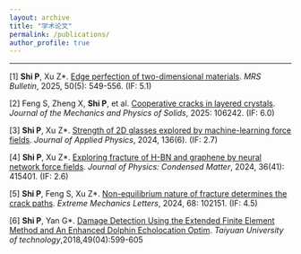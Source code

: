 ```yaml
---
layout: archive
title: "学术论文"
permalink: /publications/
author_profile: true
---
```

----
[1] **Shi P**, Xu Z\*. [Edge perfection of two-dimensional materials](https://link.springer.com/article/10.1557/s43577-024-00855-x). _MRS Bulletin_, 2025, 50(5): 549-556. (IF: 5.1) 

[2] Feng S, Zheng X, **Shi P**, et al. [Cooperative cracks in layered crystals](https://www.sciencedirect.com/science/article/abs/pii/S0022509625002182). _Journal of the Mechanics and Physics of Solids_, 2025: 106242. (IF: 6.0)

[3] **Shi P**, Xu Z\*. [Strength of 2D glasses explored by machine-learning force fields](https://pubs.aip.org/aip/jap/article/136/6/064304/3307502). _Journal of Applied Physics_, 2024, 136(6). (IF: 2.7)

[4] **Shi P**, Xu Z\*. [Exploring fracture of H-BN and graphene by neural network force fields](https://iopscience.iop.org/article/10.1088/1361-648X/ad5c31/meta). _Journal of Physics: Condensed Matter_, 2024, 36(41): 415401. (IF: 2.6)

[5] **Shi P**, Feng S, Xu Z\*. [Non-equilibrium nature of fracture determines the crack paths](https://www.sciencedirect.com/science/article/abs/pii/S2352431624000312). _Extreme Mechanics Letters_, 2024, 68: 102151. (IF: 4.5)

[6] **Shi P**, Yan G\*. [Damage Detection Using the Extended Finite Element Method and An Enhanced Dolphin Echolocation Optim](https://tyutjournal.tyut.edu.cn/englishpaper/show-584.html). _Taiyuan University of technology_,2018,49(04):599-605
